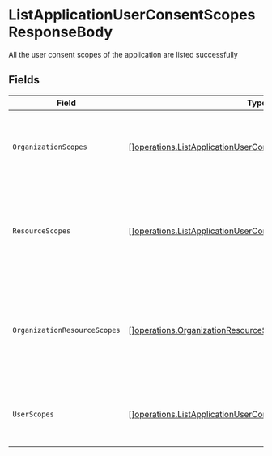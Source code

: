 # ListApplicationUserConsentScopesResponseBody

All the user consent scopes of the application are listed successfully


## Fields

| Field                                                                                                                                          | Type                                                                                                                                           | Required                                                                                                                                       | Description                                                                                                                                    |
| ---------------------------------------------------------------------------------------------------------------------------------------------- | ---------------------------------------------------------------------------------------------------------------------------------------------- | ---------------------------------------------------------------------------------------------------------------------------------------------- | ---------------------------------------------------------------------------------------------------------------------------------------------- |
| `OrganizationScopes`                                                                                                                           | [][operations.ListApplicationUserConsentScopesOrganizationScope](../../models/operations/listapplicationuserconsentscopesorganizationscope.md) | :heavy_check_mark:                                                                                                                             | A list of organization scope details assigned to the application.                                                                              |
| `ResourceScopes`                                                                                                                               | [][operations.ListApplicationUserConsentScopesResourceScope](../../models/operations/listapplicationuserconsentscopesresourcescope.md)         | :heavy_check_mark:                                                                                                                             | A list of resource scope details grouped by resource id assigned to the application.                                                           |
| `OrganizationResourceScopes`                                                                                                                   | [][operations.OrganizationResourceScope](../../models/operations/organizationresourcescope.md)                                                 | :heavy_check_mark:                                                                                                                             | A list of organization resource scope details grouped by resource id assigned to the application.                                              |
| `UserScopes`                                                                                                                                   | [][operations.ListApplicationUserConsentScopesUserScope](../../models/operations/listapplicationuserconsentscopesuserscope.md)                 | :heavy_check_mark:                                                                                                                             | A list of user scope enum value assigned to the application.                                                                                   |